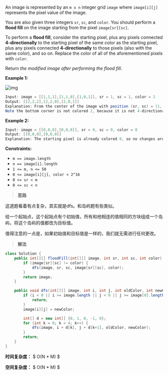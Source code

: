 An image is represented by an `m x n` integer grid `image` where `image[i][j]` represents the pixel value of the image.

You are also given three integers `sr`, `sc`, and `color`. You should perform a **flood fill** on the image starting from the pixel `image[sr][sc]`.

To perform a **flood fill**, consider the starting pixel, plus any pixels connected **4-directionally** to the starting pixel of the same color as the starting pixel, plus any pixels connected **4-directionally** to those pixels (also with the same color), and so on. Replace the color of all of the aforementioned pixels with `color`.

Return *the modified image after performing the flood fill*.

 

**Example 1:**

![img](https://assets.leetcode.com/uploads/2021/06/01/flood1-grid.jpg)

```java
Input: image = [[1,1,1],[1,1,0],[1,0,1]], sr = 1, sc = 1, color = 2
Output: [[2,2,2],[2,2,0],[2,0,1]]
Explanation: From the center of the image with position (sr, sc) = (1, 1) (i.e., the red pixel), all pixels connected by a path of the same color as the starting pixel (i.e., the blue pixels) are colored with the new color.
Note the bottom corner is not colored 2, because it is not 4-directionally connected to the starting pixel.
```

**Example 2:**

```java
Input: image = [[0,0,0],[0,0,0]], sr = 0, sc = 0, color = 0
Output: [[0,0,0],[0,0,0]]
Explanation: The starting pixel is already colored 0, so no changes are made to the image.
```

 

**Constraints:**

- `m == image.length`
- `n == image[i].length`
- `1 <= m, n <= 50`
- `0 <= image[i][j], color < 2^16`
- `0 <= sr < m`
- `0 <= sc < n`



> **思路**

这道题看着有点复杂，其实就是dfs。和岛屿题有些类似。

给一个起始点，这个起始点有个初始值，所有和他相连的值相同的方块组成一个岛屿，将这个岛屿的值都改为目标值。

值得注意的一点是，如果初始值和目标值是一样的，我们就无需进行任何更改。



> **解法**

```java
class Solution {
    public int[][] floodFill(int[][] image, int sr, int sc, int color) {
        if (image[sr][sc] != color) {
            dfs(image, sr, sc, image[sr][sc], color);
        }
        return image;
    }

    public void dfs(int[][] image, int i, int j, int oldColor, int newColor) {
        if (i < 0 || i >= image.length || j < 0 || j >= image[0].length || image[i][j] != oldColor) {
            return;
        }
        image[i][j] = newColor;

        int[] d = new int[] {0, 1, 0, -1, 0};
        for (int k = 0; k < 4; k++) {
            dfs(image, i + d[k], j + d[k+1], oldColor, newColor);
        }
        return;
    }
}
```

**时间复杂度：** $ O(N * M) $

**空间复杂度：** $ O(N * M) $
